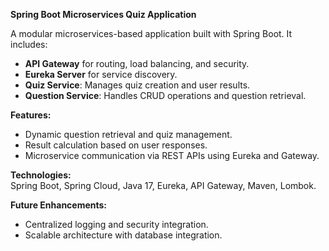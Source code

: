 **Spring Boot Microservices Quiz Application**  

A modular microservices-based application built with Spring Boot. It includes:  
- **API Gateway** for routing, load balancing, and security.  
- **Eureka Server** for service discovery.  
- **Quiz Service**: Manages quiz creation and user results.  
- **Question Service**: Handles CRUD operations and question retrieval.  

**Features:**  
- Dynamic question retrieval and quiz management.  
- Result calculation based on user responses.  
- Microservice communication via REST APIs using Eureka and Gateway.  

**Technologies:**  
Spring Boot, Spring Cloud, Java 17, Eureka, API Gateway, Maven, Lombok.  

**Future Enhancements:**  
- Centralized logging and security integration.  
- Scalable architecture with database integration.  
